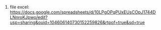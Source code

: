 1. file excel: https://docs.google.com/spreadsheets/d/10LPgOPqPUxEUsCOpJ1744DLNnroKJpwo/edit?usp=sharing&ouid=104606140730152259826&rtpof=true&sd=true

